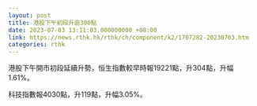 ```yaml
---
layout: post
title: 港股下午初段升逾300點
date: 2023-07-03 13:11:03.000000000 +08:00
link: https://news.rthk.hk/rthk/ch/component/k2/1707282-20230703.htm
categories: rthk
---
```


港股下午開市初段延續升勢，恒生指數較早時報19221點，升304點，升幅1.61%。

科技指數報4030點，升119點，升幅3.05%。
